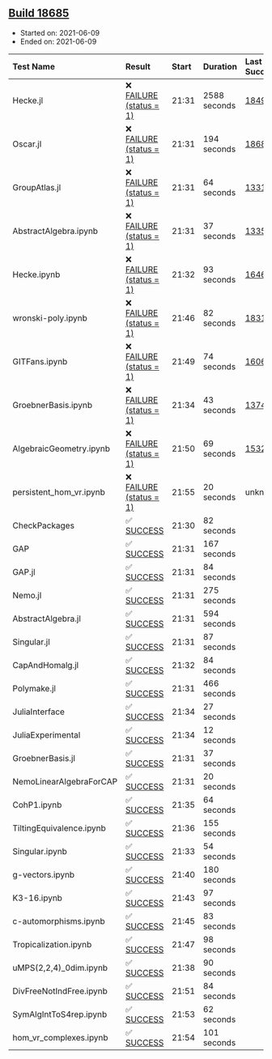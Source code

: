 ## [Build 18685](https://oscarci.mathematik.uni-kl.de/job/oscar/18685/)

* Started on: 2021-06-09
* Ended on: 2021-06-09

| Test Name    | Result | Start | Duration | Last Success | First Failure |
|:-------------|:-------|:------|:---------|:-------------|:--------------|
| Hecke.jl | ❌ [FAILURE (status = 1)](https://oscarci.mathematik.uni-kl.de/job/oscar/18685/artifact/logs/build-18685/Hecke.jl.log) | 21:31 | 2588 seconds | [18490](https://oscarci.mathematik.uni-kl.de/job/oscar/18490/) | [18491](https://oscarci.mathematik.uni-kl.de/job/oscar/18491/) |
| Oscar.jl | ❌ [FAILURE (status = 1)](https://oscarci.mathematik.uni-kl.de/job/oscar/18685/artifact/logs/build-18685/Oscar.jl.log) | 21:31 | 194 seconds | [18684](https://oscarci.mathematik.uni-kl.de/job/oscar/18684/) | [18685](https://oscarci.mathematik.uni-kl.de/job/oscar/18685/) |
| GroupAtlas.jl | ❌ [FAILURE (status = 1)](https://oscarci.mathematik.uni-kl.de/job/oscar/18685/artifact/logs/build-18685/GroupAtlas.jl.log) | 21:31 | 64 seconds | [13311](https://oscarci.mathematik.uni-kl.de/job/oscar/13311/) | [13312](https://oscarci.mathematik.uni-kl.de/job/oscar/13312/) |
| AbstractAlgebra.ipynb | ❌ [FAILURE (status = 1)](https://oscarci.mathematik.uni-kl.de/job/oscar/18685/artifact/logs/build-18685/AbstractAlgebra.ipynb.log) | 21:31 | 37 seconds | [13355](https://oscarci.mathematik.uni-kl.de/job/oscar/13355/) | [13356](https://oscarci.mathematik.uni-kl.de/job/oscar/13356/) |
| Hecke.ipynb | ❌ [FAILURE (status = 1)](https://oscarci.mathematik.uni-kl.de/job/oscar/18685/artifact/logs/build-18685/Hecke.ipynb.log) | 21:32 | 93 seconds | [16463](https://oscarci.mathematik.uni-kl.de/job/oscar/16463/) | [16464](https://oscarci.mathematik.uni-kl.de/job/oscar/16464/) |
| wronski-poly.ipynb | ❌ [FAILURE (status = 1)](https://oscarci.mathematik.uni-kl.de/job/oscar/18685/artifact/logs/build-18685/wronski-poly.ipynb.log) | 21:46 | 82 seconds | [18314](https://oscarci.mathematik.uni-kl.de/job/oscar/18314/) | [18315](https://oscarci.mathematik.uni-kl.de/job/oscar/18315/) |
| GITFans.ipynb | ❌ [FAILURE (status = 1)](https://oscarci.mathematik.uni-kl.de/job/oscar/18685/artifact/logs/build-18685/GITFans.ipynb.log) | 21:49 | 74 seconds | [16068](https://oscarci.mathematik.uni-kl.de/job/oscar/16068/) | [16069](https://oscarci.mathematik.uni-kl.de/job/oscar/16069/) |
| GroebnerBasis.ipynb | ❌ [FAILURE (status = 1)](https://oscarci.mathematik.uni-kl.de/job/oscar/18685/artifact/logs/build-18685/GroebnerBasis.ipynb.log) | 21:34 | 43 seconds | [13748](https://oscarci.mathematik.uni-kl.de/job/oscar/13748/) | [13749](https://oscarci.mathematik.uni-kl.de/job/oscar/13749/) |
| AlgebraicGeometry.ipynb | ❌ [FAILURE (status = 1)](https://oscarci.mathematik.uni-kl.de/job/oscar/18685/artifact/logs/build-18685/AlgebraicGeometry.ipynb.log) | 21:50 | 69 seconds | [15322](https://oscarci.mathematik.uni-kl.de/job/oscar/15322/) | [15323](https://oscarci.mathematik.uni-kl.de/job/oscar/15323/) |
| persistent_hom_vr.ipynb | ❌ [FAILURE (status = 1)](https://oscarci.mathematik.uni-kl.de/job/oscar/18685/artifact/logs/build-18685/persistent_hom_vr.ipynb.log) | 21:55 | 20 seconds | unknown | unknown |
| CheckPackages | ✅ [SUCCESS](https://oscarci.mathematik.uni-kl.de/job/oscar/18685/artifact/logs/build-18685/CheckPackages.log) | 21:30 | 82 seconds |  |  |
| GAP | ✅ [SUCCESS](https://oscarci.mathematik.uni-kl.de/job/oscar/18685/artifact/logs/build-18685/GAP.log) | 21:31 | 167 seconds |  |  |
| GAP.jl | ✅ [SUCCESS](https://oscarci.mathematik.uni-kl.de/job/oscar/18685/artifact/logs/build-18685/GAP.jl.log) | 21:31 | 84 seconds |  |  |
| Nemo.jl | ✅ [SUCCESS](https://oscarci.mathematik.uni-kl.de/job/oscar/18685/artifact/logs/build-18685/Nemo.jl.log) | 21:31 | 275 seconds |  |  |
| AbstractAlgebra.jl | ✅ [SUCCESS](https://oscarci.mathematik.uni-kl.de/job/oscar/18685/artifact/logs/build-18685/AbstractAlgebra.jl.log) | 21:31 | 594 seconds |  |  |
| Singular.jl | ✅ [SUCCESS](https://oscarci.mathematik.uni-kl.de/job/oscar/18685/artifact/logs/build-18685/Singular.jl.log) | 21:31 | 87 seconds |  |  |
| CapAndHomalg.jl | ✅ [SUCCESS](https://oscarci.mathematik.uni-kl.de/job/oscar/18685/artifact/logs/build-18685/CapAndHomalg.jl.log) | 21:32 | 84 seconds |  |  |
| Polymake.jl | ✅ [SUCCESS](https://oscarci.mathematik.uni-kl.de/job/oscar/18685/artifact/logs/build-18685/Polymake.jl.log) | 21:31 | 466 seconds |  |  |
| JuliaInterface | ✅ [SUCCESS](https://oscarci.mathematik.uni-kl.de/job/oscar/18685/artifact/logs/build-18685/JuliaInterface.log) | 21:34 | 27 seconds |  |  |
| JuliaExperimental | ✅ [SUCCESS](https://oscarci.mathematik.uni-kl.de/job/oscar/18685/artifact/logs/build-18685/JuliaExperimental.log) | 21:34 | 12 seconds |  |  |
| GroebnerBasis.jl | ✅ [SUCCESS](https://oscarci.mathematik.uni-kl.de/job/oscar/18685/artifact/logs/build-18685/GroebnerBasis.jl.log) | 21:31 | 37 seconds |  |  |
| NemoLinearAlgebraForCAP | ✅ [SUCCESS](https://oscarci.mathematik.uni-kl.de/job/oscar/18685/artifact/logs/build-18685/NemoLinearAlgebraForCAP.log) | 21:31 | 20 seconds |  |  |
| CohP1.ipynb | ✅ [SUCCESS](https://oscarci.mathematik.uni-kl.de/job/oscar/18685/artifact/logs/build-18685/CohP1.ipynb.log) | 21:35 | 64 seconds |  |  |
| TiltingEquivalence.ipynb | ✅ [SUCCESS](https://oscarci.mathematik.uni-kl.de/job/oscar/18685/artifact/logs/build-18685/TiltingEquivalence.ipynb.log) | 21:36 | 155 seconds |  |  |
| Singular.ipynb | ✅ [SUCCESS](https://oscarci.mathematik.uni-kl.de/job/oscar/18685/artifact/logs/build-18685/Singular.ipynb.log) | 21:33 | 54 seconds |  |  |
| g-vectors.ipynb | ✅ [SUCCESS](https://oscarci.mathematik.uni-kl.de/job/oscar/18685/artifact/logs/build-18685/g-vectors.ipynb.log) | 21:40 | 180 seconds |  |  |
| K3-16.ipynb | ✅ [SUCCESS](https://oscarci.mathematik.uni-kl.de/job/oscar/18685/artifact/logs/build-18685/K3-16.ipynb.log) | 21:43 | 97 seconds |  |  |
| c-automorphisms.ipynb | ✅ [SUCCESS](https://oscarci.mathematik.uni-kl.de/job/oscar/18685/artifact/logs/build-18685/c-automorphisms.ipynb.log) | 21:45 | 83 seconds |  |  |
| Tropicalization.ipynb | ✅ [SUCCESS](https://oscarci.mathematik.uni-kl.de/job/oscar/18685/artifact/logs/build-18685/Tropicalization.ipynb.log) | 21:47 | 98 seconds |  |  |
| uMPS(2,2,4)_0dim.ipynb | ✅ [SUCCESS](https://oscarci.mathematik.uni-kl.de/job/oscar/18685/artifact/logs/build-18685/uMPS-2-2-4-_0dim.ipynb.log) | 21:38 | 90 seconds |  |  |
| DivFreeNotIndFree.ipynb | ✅ [SUCCESS](https://oscarci.mathematik.uni-kl.de/job/oscar/18685/artifact/logs/build-18685/DivFreeNotIndFree.ipynb.log) | 21:51 | 84 seconds |  |  |
| SymAlgIntToS4rep.ipynb | ✅ [SUCCESS](https://oscarci.mathematik.uni-kl.de/job/oscar/18685/artifact/logs/build-18685/SymAlgIntToS4rep.ipynb.log) | 21:53 | 62 seconds |  |  |
| hom_vr_complexes.ipynb | ✅ [SUCCESS](https://oscarci.mathematik.uni-kl.de/job/oscar/18685/artifact/logs/build-18685/hom_vr_complexes.ipynb.log) | 21:54 | 101 seconds |  |  |
